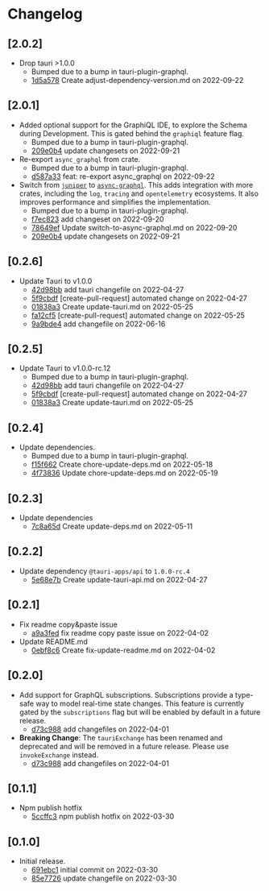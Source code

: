 # Changelog

## \[2.0.2]

- Drop tauri >1.0.0
  - Bumped due to a bump in tauri-plugin-graphql.
  - [1d5a578](https://www.github.com/your-org/tauri-plugin-graphql/commit/1d5a578cb4595ee04b9705d448a5fd44f6c61659) Create adjust-dependency-version.md on 2022-09-22

## \[2.0.1]

- Added optional support for the GraphiQL IDE, to explore the Schema during Development. This is gated behind the `graphiql` feature flag.
  - Bumped due to a bump in tauri-plugin-graphql.
  - [209e0b4](https://www.github.com/your-org/tauri-plugin-graphql/commit/209e0b416ad6d845f7121e8bf8c270ced4d81be9) update changesets on 2022-09-21
- Re-export `async_graphql` from crate.
  - Bumped due to a bump in tauri-plugin-graphql.
  - [d587a33](https://www.github.com/your-org/tauri-plugin-graphql/commit/d587a33674a33a98edffec1b211dcf668905e7b5) feat: re-export async_graphql on 2022-09-22
- Switch from [`juniper`](https://github.com/async-graphql/async-graphql) to [`async-graphql`](https://github.com/graphql-rust/juniper). This adds integration with more crates, including the `log`, `tracing` and `opentelemetry` ecosystems. It also improves performance and simplifies the implementation.
  - Bumped due to a bump in tauri-plugin-graphql.
  - [f7ec823](https://www.github.com/your-org/tauri-plugin-graphql/commit/f7ec823ac12cbded1fcc2d27ae0aae7251fe4269) add changeset on 2022-09-20
  - [78649ef](https://www.github.com/your-org/tauri-plugin-graphql/commit/78649ef6e58298876ebcfc5e48977adf31a2f688) Update switch-to-async-graphql.md on 2022-09-20
  - [209e0b4](https://www.github.com/your-org/tauri-plugin-graphql/commit/209e0b416ad6d845f7121e8bf8c270ced4d81be9) update changesets on 2022-09-21

## \[0.2.6]

- Update Tauri to v1.0.0
  - [42d98bb](https://www.github.com/your-org/tauri-plugin-graphql/commit/42d98bb34ea8d0c350659b669128ad632590131c) add tauri changefile on 2022-04-27
  - [5f9cbdf](https://www.github.com/your-org/tauri-plugin-graphql/commit/5f9cbdf21e3f6d55c5ae41a19751b7d37fc56683) \[create-pull-request] automated change on 2022-04-27
  - [01838a3](https://www.github.com/your-org/tauri-plugin-graphql/commit/01838a3cfb2eba7208e979dad89050902c36e2e7) Create update-tauri.md on 2022-05-25
  - [fa12cf5](https://www.github.com/your-org/tauri-plugin-graphql/commit/fa12cf5756a9d7ccf282a465a0376b09b499cd01) \[create-pull-request] automated change on 2022-05-25
  - [9a9bde4](https://www.github.com/your-org/tauri-plugin-graphql/commit/9a9bde4e8a5bc0b6d792fcf25c3530943ac27fb5) add changefile on 2022-06-16

## \[0.2.5]

- Update Tauri to v1.0.0-rc.12
  - Bumped due to a bump in tauri-plugin-graphql.
  - [42d98bb](https://www.github.com/your-org/tauri-plugin-graphql/commit/42d98bb34ea8d0c350659b669128ad632590131c) add tauri changefile on 2022-04-27
  - [5f9cbdf](https://www.github.com/your-org/tauri-plugin-graphql/commit/5f9cbdf21e3f6d55c5ae41a19751b7d37fc56683) \[create-pull-request] automated change on 2022-04-27
  - [01838a3](https://www.github.com/your-org/tauri-plugin-graphql/commit/01838a3cfb2eba7208e979dad89050902c36e2e7) Create update-tauri.md on 2022-05-25

## \[0.2.4]

- Update dependencies.
  - Bumped due to a bump in tauri-plugin-graphql.
  - [f15f662](https://www.github.com/your-org/tauri-plugin-graphql/commit/f15f6628a4aee793691b13a9b41c7884abd9c5d0) Create chore-update-deps.md on 2022-05-18
  - [4f73836](https://www.github.com/your-org/tauri-plugin-graphql/commit/4f73836c1843b31009289c47d1951e11a1980a49) Update chore-update-deps.md on 2022-05-19

## \[0.2.3]

- Update dependencies
  - [7c8a65d](https://www.github.com/your-org/tauri-plugin-graphql/commit/7c8a65d2ccdf9ea8f0cced2fc8734ba9aec9d1c0) Create update-deps.md on 2022-05-11

## \[0.2.2]

- Update dependency `@tauri-apps/api` to `1.0.0-rc.4`
  - [5e68e7b](https://www.github.com/your-org/tauri-plugin-graphql/commit/5e68e7b7676f51bea1212a62f824708297e2df57) Create update-tauri-api.md on 2022-04-27

## \[0.2.1]

- Fix readme copy\&paste issue
  - [a9a3fed](https://www.github.com/your-org/tauri-plugin-graphql/commit/a9a3fedc958cd33b756d9613526cc555bff4e2f5) fix readme copy paste issue on 2022-04-02
- Update README.md
  - [0ebf8c6](https://www.github.com/your-org/tauri-plugin-graphql/commit/0ebf8c636834d4750b4b9c84eb575e140f7d6fd2) Create fix-update-readme.md on 2022-04-02

## \[0.2.0]

- Add support for GraphQL subscriptions. Subscriptions provide a type-safe way to model real-time state changes. This feature is currently gated by the `subscriptions` flag but will be enabled by default in a future release.
  - [d73c988](https://www.github.com/your-org/tauri-plugin-graphql/commit/d73c988230b5616dd3ce77c782a39cdfd2d10a8c) add changefiles on 2022-04-01
- **Breaking Change**: The `tauriExchange` has been renamed and deprecated and will be removed in a future release. Please use `invokeExchange` instead.
  - [d73c988](https://www.github.com/your-org/tauri-plugin-graphql/commit/d73c988230b5616dd3ce77c782a39cdfd2d10a8c) add changefiles on 2022-04-01

## \[0.1.1]

- Npm publish hotfix
  - [5ccffc3](https://www.github.com/your-org/tauri-plugin-graphql/commit/5ccffc37efa170db92a260ab6bd89e5fe40b625b) npm publish hotfix on 2022-03-30

## \[0.1.0]

- Initial release.
  - [691ebc1](https://www.github.com/your-org/tauri-plugin-graphql/commit/691ebc16f90aba3f0d33ca6b2dadb0552b098239) initial commit on 2022-03-30
  - [85e7726](https://www.github.com/your-org/tauri-plugin-graphql/commit/85e7726dd7e55b70c7bc739835d4ff08685fe220) update changefile on 2022-03-30
